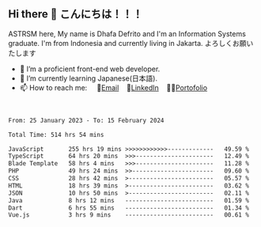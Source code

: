 ## Hi there 👋 こんにちは！！！
ASTRSM here, My name is Dhafa Defrito and I'm an Information Systems graduate. I'm from Indonesia and currently living in Jakarta. よろしくお願いたします

- 🔭 I’m a proficient front-end web developer.
- 🌱 I’m currently learning Japanese(日本語).
- 📫 How to reach me: &nbsp;&nbsp;&nbsp;&nbsp;📧[Email](ddefrito@gmail.com)&nbsp;&nbsp;&nbsp;&nbsp;💼[LinkedIn](https://www.linkedin.com/in/dhafa-defrita-rama-yudistira-9357a9229/)&nbsp;&nbsp;&nbsp;&nbsp;👨‍🎨[Portofolio](https://ddefrito.vercel.app/)
<br>
<!-- <p align="left">
<a href="https://github.com/ASTRSM">
  <img height="180em" src="https://github-readme-stats-eight-theta.vercel.app/api?username=ASTRSM&show_icons=true&theme=dracula&include_all_commits=true&count_private=true"/>
  <img height="180em" src="https://github-readme-stats-eight-theta.vercel.app/api/top-langs/?username=ASTRSM&layout=compact&langs_count=8&theme=dracula"/>
</a>
</p> -->

<!--START_SECTION:waka-->

```txt
From: 25 January 2023 - To: 15 February 2024

Total Time: 514 hrs 54 mins

JavaScript       255 hrs 19 mins >>>>>>>>>>>>-------------   49.59 %
TypeScript       64 hrs 20 mins  >>>----------------------   12.49 %
Blade Template   58 hrs 4 mins   >>>----------------------   11.28 %
PHP              49 hrs 24 mins  >>-----------------------   09.60 %
CSS              28 hrs 42 mins  >------------------------   05.57 %
HTML             18 hrs 39 mins  >------------------------   03.62 %
JSON             10 hrs 50 mins  >------------------------   02.11 %
Java             8 hrs 12 mins   -------------------------   01.59 %
Dart             6 hrs 55 mins   -------------------------   01.34 %
Vue.js           3 hrs 9 mins    -------------------------   00.61 %
```

<!--END_SECTION:waka-->
